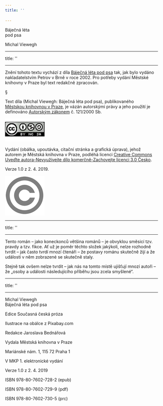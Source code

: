 ```yaml
---
title: ''

---
```


Báječná léta  
pod psa

Michal Viewegh


---
title: ''

---

Znění tohoto textu vychází z díla [Báječná léta pod psa](https://search.mlp.cz/cz/titul/bajecna-leta-pod-psa/2350299/) tak, jak bylo vydáno nakladatelstvím Petrov v Brně v roce 2002. Pro potřeby vydání Městské knihovny v Praze byl text redakčně zpracován.

§

Text díla (Michal Viewegh: Báječná léta pod psa), publikovaného [Městskou knihovnou v Praze](https://www.mlp.cz/cz/), je vázán autorskými právy a jeho použití je definováno [Autorským zákonem](https://www.mkcr.cz/predpisy-zakonu-709.html) č. 121/2000 Sb.

[![image001.jpg](./resources/image001_fmt.png)](https://creativecommons.org/licenses/by-nc-sa/3.0/cz/)

Vydání (obálka, upoutávka, citační stránka a grafická úprava), jehož autorem je Městská knihovna v Praze, podléhá licenci [Creative Commons Uveďte autora-Nevyužívejte dílo komerčně-Zachovejte licenci 3.0 Česko](https://creativecommons.org/licenses/by-nc-sa/3.0/cz/).

Verze 1.0 z 2. 4. 2019.

![image002.jpg](./resources/image002_fmt.png)


---
title: ''

---

Tento román – jako koneckonců většina románů – je obvyklou směsicí tzv. pravdy a tzv. fikce. Ať už je poměr těchto složek jakýkoli, nelze rozhodně tvrdit – jak často tvrdí mnozí čtenáři – že postavy románu skutečně žijí a že události v něm zobrazené se skutečně staly.  
  
Stejně tak ovšem nelze tvrdit – jak nás na tomto místě ujišťují mnozí autoři – že „osoby a události následujícího příběhu jsou zcela smyšlené“.


---
title: ''

---

Michal Viewegh  
Báječná léta pod psa

Edice Současná česká próza

Ilustrace na obálce z Pixabay.com

Redakce Jaroslava Bednářová

Vydala Městská knihovna v Praze

Mariánské nám. 1, 115 72 Praha 1

V MKP 1. elektronické vydání

Verze 1.0 z 2. 4. 2019

ISBN 978-80-7602-728-2 (epub)

ISBN 978-80-7602-729-9 (pdf)

ISBN 978-80-7602-730-5 (prc)
